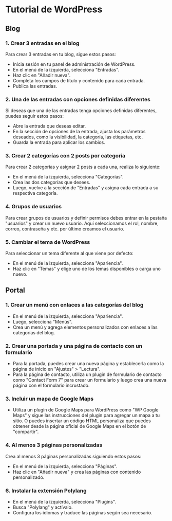 # Tutorial de WordPress

## Blog

### 1. Crear 3 entradas en el blog

Para crear 3 entradas en tu blog, sigue estos pasos:

   - Inicia sesión en tu panel de administración de WordPress.
   - En el menú de la izquierda, selecciona "Entradas".
   - Haz clic en "Añadir nueva".
   - Completa los campos de título y contenido para cada entrada.
   - Publica las entradas.

### 2. Una de las entradas con opciones definidas diferentes

Si deseas que una de las entradas tenga opciones definidas diferentes, puedes seguir estos pasos:

   - Abre la entrada que deseas editar.
   - En la sección de opciones de la entrada, ajusta los parámetros deseados, como la visibilidad, la categoría, las etiquetas, etc.
   - Guarda la entrada para aplicar los cambios.

### 3. Crear 2 categorías con 2 posts por categoría

Para crear 2 categorías y asignar 2 posts a cada una, realiza lo siguiente:

   - En el menú de la izquierda, selecciona "Categorías".
   - Crea las dos categorías que desees.
   - Luego, vuelve a la sección de "Entradas" y asigna cada entrada a su respectiva categoría.

### 4. Grupos de usuarios

Para crear grupos de usuarios y definir permisos debes entrar en la pestaña "usuarios" y crear un nuevo usuario. Aquí seleccionamos el rol, nombre, correo, contraseña y etc. por último creamos el usuario.

### 5. Cambiar el tema de WordPress

Para seleccionar un tema diferente al que viene por defecto:

   - En el menú de la izquierda, selecciona "Apariencia".
   - Haz clic en "Temas" y elige uno de los temas disponibles o carga uno nuevo.

## Portal

### 1. Crear un menú con enlaces a las categorías del blog

   - En el menú de la izquierda, selecciona "Apariencia".
   - Luego, selecciona "Menús".
   - Crea un menú y agrega elementos personalizados con enlaces a las categorías del blog.

### 2. Crear una portada y una página de contacto con un formulario

   - Para la portada, puedes crear una nueva página y establecerla como la página de inicio en "Ajustes" > "Lectura".
   - Para la página de contacto, utiliza un plugin de formulario de contacto como "Contact Form 7" para crear un formulario y luego crea una nueva página con el formulario incrustado.

### 3. Incluir un mapa de Google Maps

   - Utiliza un plugin de Google Maps para WordPress como "WP Google Maps" y sigue las instrucciones del plugin para agregar un mapa a tu sitio. O puedes insertar un código HTML personaliza que puedes obtener desde la página oficial de Google Maps en el botón de "compartir".

### 4. Al menos 3 páginas personalizadas

Crea al menos 3 páginas personalizadas siguiendo estos pasos:

   - En el menú de la izquierda, selecciona "Páginas".
   - Haz clic en "Añadir nueva" y crea las páginas con contenido personalizado.

### 6. Instalar la extensión Polylang

   - En el menú de la izquierda, selecciona "Plugins".
   - Busca "Polylang" y actívalo.
   - Configura los idiomas y traduce las páginas según sea necesario.